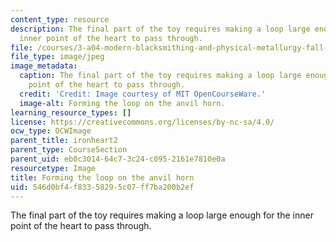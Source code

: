 ```yaml
---
content_type: resource
description: The final part of the toy requires making a loop large enough for the
  inner point of the heart to pass through.
file: /courses/3-a04-modern-blacksmithing-and-physical-metallurgy-fall-2008/546d0bf4f83358295c07ff7ba200b2ef_130.jpg
file_type: image/jpeg
image_metadata:
  caption: The final part of the toy requires making a loop large enough for the inner
    point of the heart to pass through.
  credit: 'Credit: Image courtesy of MIT OpenCourseWare.'
  image-alt: Forming the loop on the anvil horn.
learning_resource_types: []
license: https://creativecommons.org/licenses/by-nc-sa/4.0/
ocw_type: OCWImage
parent_title: ironheart2
parent_type: CourseSection
parent_uid: eb0c3014-64c7-3c24-c095-2161e7810e0a
resourcetype: Image
title: Forming the loop on the anvil horn
uid: 546d0bf4-f833-5829-5c07-ff7ba200b2ef
---
```

The final part of the toy requires making a loop large enough for the inner point of the heart to pass through.